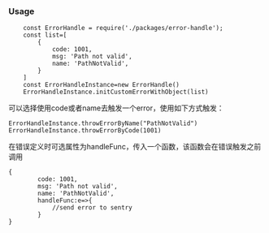### Usage

```$xslt
    const ErrorHandle = require('./packages/error-handle');
    const list=[
        {
            code: 1001,
            msg: 'Path not valid',
            name: 'PathNotValid',
        }
    ]
    const ErrorHandleInstance=new ErrorHandle()
    ErrorHandleInstance.initCustomErrorWithObject(list)
```
可以选择使用code或者name去触发一个error，使用如下方式触发：

```$xslt
ErrorHandleInstance.throwErrorByName("PathNotValid")
ErrorHandleInstance.throwErrorByCode(1001)
```
在错误定义时可选属性为handleFunc，传入一个函数，该函数会在错误触发之前调用
```$xslt
{
        code: 1001,
        msg: 'Path not valid',
        name: 'PathNotValid',
        handleFunc:e=>{
            //send error to sentry
        }
}
```